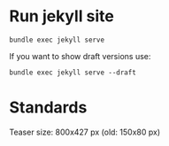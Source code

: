 # Run jekyll site

```
bundle exec jekyll serve
```

If you want to show draft versions use:
```
bundle exec jekyll serve --draft
```

# Standards

Teaser size: 800x427 px (old: 150x80 px)